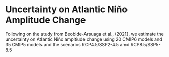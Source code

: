 # Uncertainty on Atlantic Niño Amplitude Change

Following on the study from Beobide-Arsuaga et al., (2021), we estimate the uncertainty on Atlantic Niño ampltiude change using 20 CMIP6 models and 35 CMIP5 models and the scenarios RCP4.5/SSP2-4.5 amd RCP8.5/SSP5-8.5

